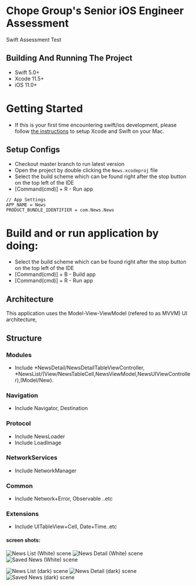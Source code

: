 # Chope Group's Senior iOS Engineer Assessment
Swift Assessment Test 

## Building And Running The Project 
* Swift 5.0+
* Xcode 11.5+
* iOS 11.0+

# Getting Started
- If this is your first time encountering swift/ios development, please follow [the instructions](https://developer.apple.com/support/xcode/) to setup Xcode and Swift on your Mac.


## Setup Configs
- Checkout master branch to run latest version
- Open the project by double clicking the `News.xcodeproj` file
- Select the build scheme which can be found right after the stop button on the top left of the IDE
- [Command(cmd)] + R - Run app

```
// App Settings
APP_NAME = News
PRODUCT_BUNDLE_IDENTIFIER = com.News.News
```

# Build and or run application by doing:
* Select the build scheme which can be found right after the stop button on the top left of the IDE
* [Command(cmd)] + B - Build app
* [Command(cmd)] + R - Run app

## Architecture
This application uses the Model-View-ViewModel (refered to as MVVM) UI architecture,


## Structure

### Modules
- Include 
	*NewsDetail/NewsDetailTableViewController, 
	*NewsList/(View/NewsTableCell,NewsViewModel,NewsUIViewController),(Model/New).

### Navigation
- Include Navigator, Destination

### Protocol
- Include NewsLoader
- Include LoadImage

### NetworkServices
- Include NetworkManager

### Common
- Include Network+Error,  Observable ..etc

### Extensions
- Include UITableView+Cell, Date+Time..etc


#### screen shots:

![News List (White) scene](https://github.com/TAyes/News/blob/master/Screenshots/Simulator%20Screen%20Shot%20-%20iPhone%2013%20Pro%20Max%20-%202022-03-05%20at%2018.26.01.png)
![News Detail  (White) scene](https://github.com/TAyes/News/blob/master/Screenshots/Simulator%20Screen%20Shot%20-%20iPhone%2013%20Pro%20Max%20-%202022-03-05%20at%2018.26.13.png)
![Saved News  (White) scene](https://github.com/TAyes/News/blob/master/Screenshots/Simulator%20Screen%20Shot%20-%20iPhone%2013%20Pro%20Max%20-%202022-03-05%20at%2018.26.05.png)

![News List (dark) scene](https://github.com/TAyes/News/blob/master/Screenshots/Simulator%20Screen%20Shot%20-%20iPhone%2013%20Pro%20Max%20-%202022-03-05%20at%2018.25.21.png)
![News Detail (dark) scene](https://github.com/TAyes/News/blob/master/Screenshots/Simulator%20Screen%20Shot%20-%20iPhone%2013%20Pro%20Max%20-%202022-03-05%20at%2018.25.31.png)
![Saved News (dark) scene](https://github.com/TAyes/News/blob/master/Screenshots/Simulator%20Screen%20Shot%20-%20iPhone%2013%20Pro%20Max%20-%202022-03-05%20at%2018.25.40.png)

